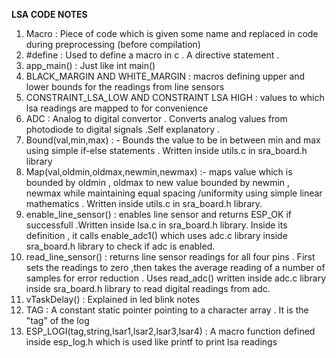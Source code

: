 **LSA CODE NOTES**

1. Macro :  Piece of code which is given some name and replaced in code during preprocessing (before compilation)
2. #define : Used to define a macro in c . A directive statement .
3. app_main() : Just like int main()
4. BLACK_MARGIN AND WHITE_MARGIN : macros defining upper and lower bounds for the readings from line sensors
5. CONSTRAINT_LSA_LOW AND CONSTRAINT LSA HIGH : values to which lsa readings are mapped to for convenience 
6. ADC : Analog to digital convertor . Converts analog values from photodiode to digital signals .Self explanatory .
7. Bound(val,min,max) : - Bounds the value to be in between min and max using simple if-else statements . Written inside utils.c in sra_board.h library 
8. Map(val,oldmin,oldmax,newmin,newmax) :- maps value which is bounded by oldmin , oldmax to new value bounded by newmin , newmax 
while maintaining equal spacing /uniformity using simple linear mathematics . Written inside utils.c in sra_board.h library.
9. enable_line_sensor() : enables line sensor and returns ESP_OK if successfull .Written inside lsa.c in sra_board.h library. Inside its definition , 
it calls enable_adc1() which uses adc.c library inside sra_board.h library to check if adc is enabled. 
10. read_line_sensor() : returns line sensor readings for all four pins . First sets the readings to zero ,then takes the average reading of a number of
samples for error reduction . Uses read_adc() written inside adc.c library inside sra_board.h library to read digital readings from adc.
11. vTaskDelay() : Explained in led blink notes
12. TAG : A constant static pointer pointing to a character array . It is the "tag" of the log
13. ESP_LOGI(tag,string,lsar1,lsar2,lsar3,lsar4) : A macro function defined inside esp_log.h which is used like printf to print lsa readings 
